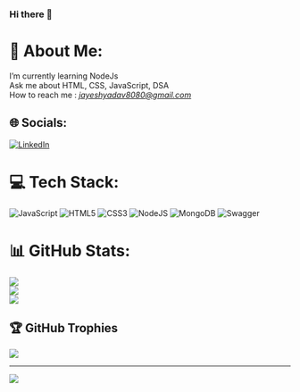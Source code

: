 ### Hi there 👋

# 💫 About Me:
I’m currently learning NodeJs<br>Ask me about HTML, CSS, JavaScript, DSA<br>How to reach me : *jayeshyadav8080@gmail.com*<br>


## 🌐 Socials:
[![LinkedIn](https://img.shields.io/badge/LinkedIn-%230077B5.svg?logo=linkedin&logoColor=white)](https://www.linkedin.com/in/yadav-jayesh/) 

# 💻 Tech Stack:
![JavaScript](https://img.shields.io/badge/javascript-%23323330.svg?style=for-the-badge&logo=javascript&logoColor=%23F7DF1E) ![HTML5](https://img.shields.io/badge/html5-%23E34F26.svg?style=for-the-badge&logo=html5&logoColor=white) ![CSS3](https://img.shields.io/badge/css3-%231572B6.svg?style=for-the-badge&logo=css3&logoColor=white) ![NodeJS](https://img.shields.io/badge/node.js-6DA55F?style=for-the-badge&logo=node.js&logoColor=white) ![MongoDB](https://img.shields.io/badge/MongoDB-%234ea94b.svg?style=for-the-badge&logo=mongodb&logoColor=white) ![Swagger](https://img.shields.io/badge/-Swagger-%23Clojure?style=for-the-badge&logo=swagger&logoColor=white)
# 📊 GitHub Stats:
![](https://github-readme-stats.vercel.app/api?username=JayeshYadav07&theme=shades-of-purple&hide_border=false&include_all_commits=true&count_private=true)<br/>
![](https://github-readme-stats.vercel.app/?user=JayeshYadav07&theme=shades-of-purple&hide_border=false)<br/>
![](https://github-readme-stats.vercel.app/api/top-langs/?username=JayeshYadav07&theme=shades-of-purple&hide_border=false&include_all_commits=true&count_private=true&layout=compact)

## 🏆 GitHub Trophies
![](https://github-profile-trophy.vercel.app/?username=JayeshYadav07&theme=radical&no-frame=false&no-bg=true&margin-w=4)

---
[![](https://visitcount.itsvg.in/api?id=JayeshYadav07&icon=0&color=0)](https://visitcount.itsvg.in)

<!-- Proudly created with GPRM ( https://gprm.itsvg.in ) -->
